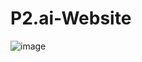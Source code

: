 # P2.ai-Website
![image](https://github.com/user-attachments/assets/98b0da2c-dfad-4639-a79b-779ff00d2466)
